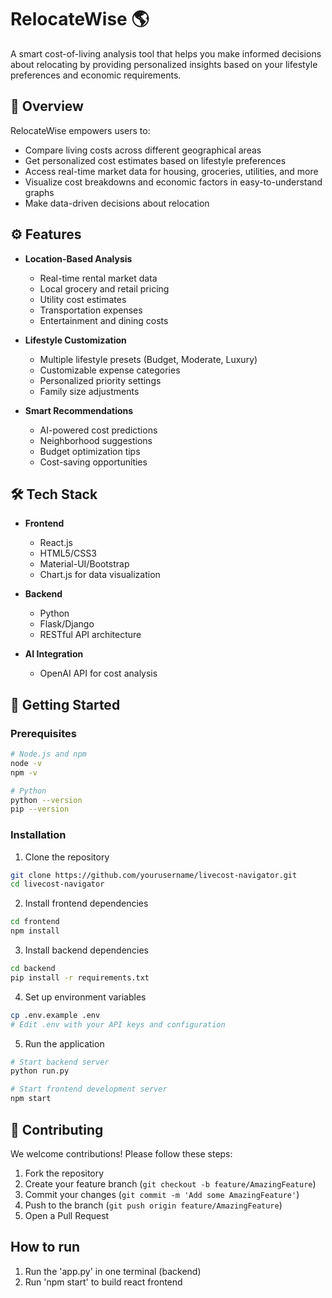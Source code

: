 # RelocateWise 🌎

A smart cost-of-living analysis tool that helps you make informed decisions about relocating by providing personalized insights based on your lifestyle preferences and economic requirements.

## 🎯 Overview

RelocateWise empowers users to:
- Compare living costs across different geographical areas
- Get personalized cost estimates based on lifestyle preferences
- Access real-time market data for housing, groceries, utilities, and more
- Visualize cost breakdowns and economic factors in easy-to-understand graphs
- Make data-driven decisions about relocation

## ⚙️ Features

- **Location-Based Analysis**
  - Real-time rental market data
  - Local grocery and retail pricing
  - Utility cost estimates
  - Transportation expenses
  - Entertainment and dining costs

- **Lifestyle Customization**
  - Multiple lifestyle presets (Budget, Moderate, Luxury)
  - Customizable expense categories
  - Personalized priority settings
  - Family size adjustments

- **Smart Recommendations**
  - AI-powered cost predictions
  - Neighborhood suggestions
  - Budget optimization tips
  - Cost-saving opportunities

## 🛠️ Tech Stack

- **Frontend**
  - React.js
  - HTML5/CSS3
  - Material-UI/Bootstrap
  - Chart.js for data visualization

- **Backend**
  - Python
  - Flask/Django
  - RESTful API architecture

- **AI Integration**
  - OpenAI API for cost analysis

## 🚀 Getting Started

### Prerequisites
```bash
# Node.js and npm
node -v
npm -v

# Python
python --version
pip --version
```

### Installation

1. Clone the repository
```bash
git clone https://github.com/yourusername/livecost-navigator.git
cd livecost-navigator
```

2. Install frontend dependencies
```bash
cd frontend
npm install
```

3. Install backend dependencies
```bash
cd backend
pip install -r requirements.txt
```

4. Set up environment variables
```bash
cp .env.example .env
# Edit .env with your API keys and configuration
```

5. Run the application
```bash
# Start backend server
python run.py

# Start frontend development server
npm start
```

## 🤝 Contributing

We welcome contributions! Please follow these steps:

1. Fork the repository
2. Create your feature branch (`git checkout -b feature/AmazingFeature`)
3. Commit your changes (`git commit -m 'Add some AmazingFeature'`)
4. Push to the branch (`git push origin feature/AmazingFeature`)
5. Open a Pull Request


## How to run 

1. Run the 'app.py' in one terminal (backend)
2. Run 'npm start' to build react frontend


